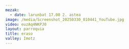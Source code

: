 ```yaml
---
mezak:
  - date: larunbat 17.00 2. astea
image: /media/Screenshot_20250330_010441_YouTube.jpg
video: euzAq4NKPJ0
layout: parroquia
title: eraso
valley: Imotz
---
```

